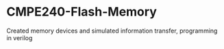 # CMPE240-Flash-Memory

Created memory devices and simulated information transfer, programming in verilog
